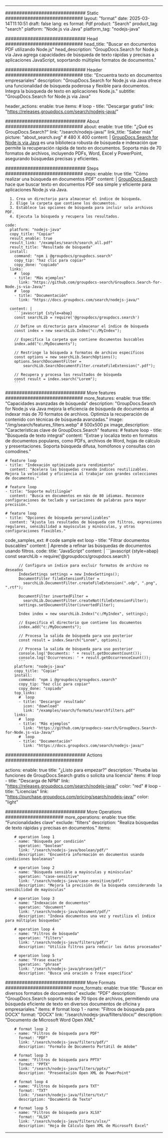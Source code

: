 
---
############################# Static ############################
layout: "format"
date:  2025-03-14T11:10:51
draft: false
lang: es
format: Pdf
product: "Search"
product_tag: "search"
platform: "Node.js via Java"
platform_tag: "nodejs-java"

############################# Head ############################
head_title: "Buscar en documentos PDF utilizando Node.js"
head_description: "GroupDocs.Search for Node.js via Java agrega capacidades de búsqueda de texto rápidas y precisas a aplicaciones JavaScript, soportando múltiples formatos de documentos."

############################# Header ############################
title: "Encuentra texto en documentos empresariales" 
description: "GroupDocs.Search for Node.js via Java ofrece una funcionalidad de búsqueda poderosa y flexible para documentos. Integra la búsqueda de texto en aplicaciones Node.js."
subtitle: "GroupDocs.Search for Node.js via Java" 

header_actions:
  enable: true
  items:
    #  loop
    - title: "Descargar gratis"
      link: "https://releases.groupdocs.com/search/nodejs-java/"
      
############################# About ############################
about:
    enable: true
    title: "¿Qué es GroupDocs.Search?"
    link: "/search/nodejs-java/"
    link_title: "Saber más"
    picture: "about_search.svg" # 480 X 400
    content: |
       [GroupDocs.Search for Node.js via Java](/search/nodejs-java/) es una biblioteca robusta de búsqueda e indexación que permite la recuperación rápida de texto en documentos. Soporta más de 70 formatos de archivos, incluyendo PDFs, Word, Excel y PowerPoint, asegurando búsquedas precisas y eficientes.

############################# Steps ############################
steps:
    enable: true
    title: "Cómo realizar una búsqueda en documentos PDF"
    content: |
      [GroupDocs.Search](/search/nodejs-java/) hace que buscar texto en documentos PDF sea simple y eficiente para aplicaciones Node.js via Java.
      
      1. Crea un directorio para almacenar el índice de búsqueda.
      2. Elige la carpeta que contiene los documentos.
      3. Establece las opciones de búsqueda para incluir solo archivos PDF.
      4. Ejecuta la búsqueda y recupera los resultados.
   
    code:
      platform: "nodejs-java"
      copy_title: "Copiar"
      result_enable: true
      result_link: "/examples/search/search_all.pdf"
      result_title: "Resultado de búsqueda"
      install:
        command: "npm i @groupdocs/groupdocs.search"
        copy_tip: "haz clic para copiar"
        copy_done: "copiado"
      links:
        #  loop
        - title: "Más ejemplos"
          link: "https://github.com/groupdocs-search/GroupDocs.Search-for-Node.js-via-Java/"
        #  loop
        - title: "Documentación"
          link: "https://docs.groupdocs.com/search/nodejs-java/"
          
      content: |
        ```javascript {style=abap}
        const searchLib = require('@groupdocs/groupdocs.search')

        // Define un directorio para almacenar el índice de búsqueda
        const index = new searchLib.Index("c:/MyIndex");

        // Especifica la carpeta que contiene documentos buscables
        index.add("c:/MyDocuments");

        // Restringe la búsqueda a formatos de archivo específicos
        const options = new searchLib.SearchOptions();
        options.SearchDocumentFilter = 
            searchLib.SearchDocumentFilter.createFileExtension(".pdf");

        // Recupera y procesa los resultados de búsqueda
        const result = index.search("Lorem");
        ```            

############################# More features ############################
more_features:
  enable: true
  title: "Capacidades avanzadas de búsqueda"
  description: "GroupDocs.Search for Node.js via Java mejora la eficiencia de búsqueda de documentos al indexar más de 70 formatos de archivos. Optimiza la recuperación de contenido con técnicas de búsqueda avanzadas."
  image: "/img/search/features_filters.webp" # 500x500 px
  image_description: "Características clave de GroupDocs.Search"
  features:
    # feature loop
    - title: "Búsqueda de texto integral"
      content: "Extrae y localiza texto en formatos de documentos populares, como PDFs, archivos de Word, hojas de cálculo y presentaciones. Soporta búsqueda difusa, homófonos y consultas con comodines."

    # feature loop
    - title: "Indexación optimizada para rendimiento"
      content: "Acelera las búsquedas creando índices reutilizables. Mejora la velocidad y eficiencia al trabajar con grandes colecciones de documentos."

    # feature loop
    - title: "Soporte multilingüe"
      content: "Busca en documentos en más de 80 idiomas. Reconoce configuraciones de teclado y variaciones de palabras para mayor precisión."

    # feature loop
    - title: "Opciones de búsqueda personalizables"
      content: "Ajusta los resultados de búsqueda con filtros, expresiones regulares, sensibilidad a mayúsculas y minúsculas, y otras configuraciones flexibles."
      
  code_samples_ext:
    # code sample ext loop
    - title: "Filtrar documentos buscables"
      content: |
        Aprende a refinar las búsquedas de documentos usando filtros.
      code:
        title: "JavaScript"
        content: |
          ```javascript {style=abap}
          const searchLib = require('@groupdocs/groupdocs.search')
          
          // Configura un índice para excluir formatos de archivo no deseados
          IndexSettings settings = new IndexSettings();
          DocumentFilter fileExtensionFilter = 
            searchLib.DocumentFilter.createFileExtension(".odp", ".png", ".rtf");

          DocumentFilter invertedFilter = 
            searchLib.DocumentFilter.createNot(fileExtensionFilter);
          settings.setDocumentFilter(invertedFilter);

          Index index = new searchLib.Index("c:/MyIndex", settings);
              
          // Especifica el directorio que contiene los documentos
          index.add("c:/MyDocuments");

          // Procesa la salida de búsqueda para uso posterior
          const result = index.Search("Lorem", options);
          
          // Procesa la salida de búsqueda para uso posterior
          console.log('Documents: ' + result.getDocumentCount());
          console.log('Occurrences: ' + result.getOccurrenceCount());
          ```
        platform: "nodejs-java"
        copy_title: "Copiar"
        install:
          command: "npm i @groupdocs/groupdocs.search"
          copy_tip: "haz clic para copiar"
          copy_done: "copiado"
        top_links:
          #  loop
          - title: "Descargar resultado"
            icon: "download"
            link: "/examples/search/formats/searchfilters.pdf"
        links:
          #  loop
          - title: "Más ejemplos"
            link: "https://github.com/groupdocs-search/GroupDocs.Search-for-Node.js-via-Java/"
          #  loop
          - title: "Documentación"
            link: "https://docs.groupdocs.com/search/nodejs-java/"
            

            


############################# Actions ############################

actions:
  enable: true
  title: "¿Listo para empezar?"
  description: "Prueba las funciones de GroupDocs.Search gratis o solicita una licencia"
  items:
    #  loop
    - title: "Descarga de NPM"
      link: "https://releases.groupdocs.com/search/nodejs-java/"
      color: "red"
        #  loop
    - title: "Licencias"
      link: "https://purchase.groupdocs.com/pricing/search/nodejs-java/"
      color: "light"


############################# More Operations #####################
more_operations:
    enable: true
    title: "Funcionalidades clave"
    exclude: "filters"
    description: "Realiza búsquedas de texto rápidas y precisas en documentos."
    items: 
          
        # operation loop 1
        - name: "Búsqueda por condición"
          operation: "boolean"
          link: "/search/nodejs-java/boolean/pdf/"
          description: "Encuentra información en documentos usando condiciones booleanas"

        # operation loop 2
        - name: "Búsqueda sensible a mayúsculas y minúsculas"
          operation: "case-sensitive"
          link: "/search/nodejs-java/case-sensitive/pdf/"
          description: "Mejora la precisión de la búsqueda considerando la sensibilidad de mayúsculas"

        # operation loop 3
        - name: "Indexación de documentos"
          operation: "document"
          link: "/search/nodejs-java/document/pdf/"
          description: "Indexa documentos una vez y reutiliza el índice para múltiples búsquedas"

        # operation loop 4
        - name: "Filtros de búsqueda"
          operation: "filters"
          link: "/search/nodejs-java/filters/pdf/"
          description: "Utiliza filtros para reducir los datos procesados"

        # operation loop 5
        - name: "Frase exacta"
          operation: "phrase"
          link: "/search/nodejs-java/phrase/pdf/"
          description: "Busca una oración o frase específica"
          
        
          
############################# More Formats ########################
more_formats:
    enable: true
    title: "Buscar en diversos formatos de documentos"
    exclude: "PDF"
    description: "GroupDocs.Search soporta más de 70 tipos de archivos, permitiendo una búsqueda eficiente de texto en diversos documentos de oficina y empresariales."
    items: 
        # format loop 1
        - name: "Filtros de búsqueda para DOCX"
          format: "DOCX"
          link: "/search/nodejs-java/filters/docx/"
          description: "Documento de Microsoft Word Open XML"
          
        # format loop 2
        - name: "Filtros de búsqueda para PDF"
          format: "PDF"
          link: "/search/nodejs-java/filters/pdf/"
          description: "Formato de Documento Portátil de Adobe"
          
        # format loop 3
        - name: "Filtros de búsqueda para PPTX"
          format: "PPTX"
          link: "/search/nodejs-java/filters/pptx/"
          description: "Presentación Open XML de PowerPoint"

        # format loop 4
        - name: "Filtros de búsqueda para TXT"
          format: "TXT"
          link: "/search/nodejs-java/filters/txt/"
          description: "Documento de Texto"
          
        # format loop 5
        - name: "Filtros de búsqueda para XLSX"
          format: "XLSX"
          link: "/search/nodejs-java/filters/xlsx/"
          description: "Hoja de Cálculo Open XML de Microsoft Excel"
  

---